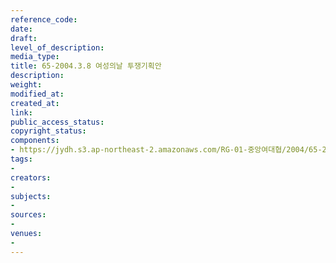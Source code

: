 ```yaml
---
reference_code: 
date: 
draft: 
level_of_description: 
media_type: 
title: 65-2004.3.8 여성의날 투쟁기획안
description: 
weight: 
modified_at: 
created_at: 
link: 
public_access_status: 
copyright_status: 
components:
- https://jydh.s3.ap-northeast-2.amazonaws.com/RG-01-중앙여대협/2004/65-2004.3.8+여성의날+투쟁기획안.pdf
tags:
- 
creators:
- 
subjects:
- 
sources:
- 
venues:
- 
---
```

